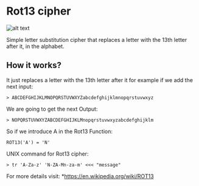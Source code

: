 # Rot13 cipher

![alt text](http://lh3.ggpht.com/c1XhkTPJdlK1dn5oopdRQsibKA9k-nZTvCxJGtgpYkkX_FFlS5E_bIsW0fSHEYLKIA=w300)

Simple letter substitution cipher that replaces a letter with the 13th letter after it, in the alphabet.

## How it works?

It just replaces a letter with the 13th letter after it for example if we add the next input:

```
> ABCDEFGHIJKLMNOPQRSTUVWXYZabcdefghijklmnopqrstuvwxyz 
```
We are going to get the next Output:

```
> NOPQRSTUVWXYZABCDEFGHIJKLMnopqrstuvwxyzabcdefghijklm  
```

So if we introduce A in the Rot13 Function:
```
ROT13('A') = 'N'
```
UNIX command for Rot13 cipher: 

```
> tr 'A-Za-z' 'N-ZA-Mn-za-m' <<< "message"  
```


For more details visit:
*https://en.wikipedia.org/wiki/ROT13
